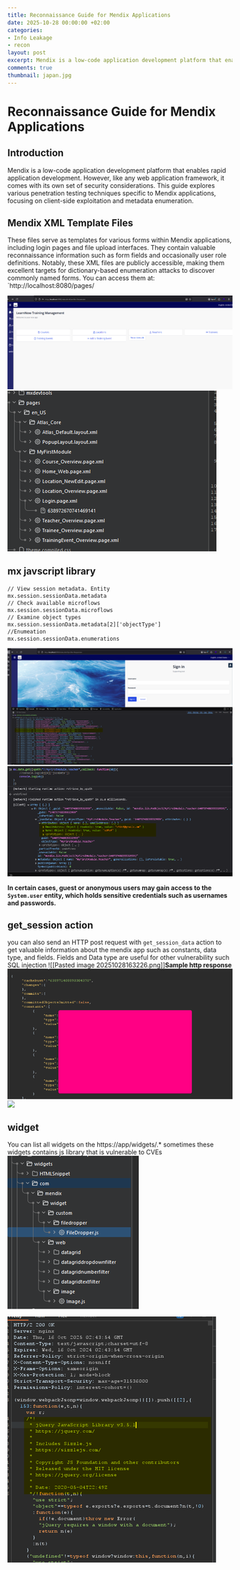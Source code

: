 ```yaml
---
title: Reconnaissance Guide for Mendix Applications 
date: 2025-10-28 00:00:00 +02:00
categories:
- Info Leakage
- recon
layout: post
excerpt: Mendix is a low-code application development platform that enables rapid application development. However, like any web application framework, it comes with its own set of security considerations. This guide explores various penetration testing techniques specific to Mendix applications, focusing on client-side exploitation and metadata enumeration.
comments: true
thumbnail: japan.jpg
---
```




# Reconnaissance Guide for Mendix Applications 


## Introduction

Mendix is a low-code application development platform that enables rapid application development. However, like any web application framework, it comes with its own set of security considerations. This guide explores various penetration testing techniques specific to Mendix applications, focusing on client-side exploitation and metadata enumeration.

## Mendix XML Template Files

These files serve as templates for various forms within Mendix applications, including login pages and file upload interfaces. They contain valuable reconnaissance information such as form fields and occasionally user role definitions. Notably, these XML files are publicly accessible, making them excellent targets for dictionary-based enumeration attacks to discover commonly named forms. You can access them at: `http://localhost:8080/pages/
	
![](/img/Pastedimage20251028165800.png)
![](/img/Pastedimage20251028165747.png)
	
 ## mx javscript library
```
// View session metadata. Entity
mx.session.sessionData.metadata 
// Check available microflows
mx.session.sessionData.microflows 
// Examine object types 
mx.session.sessionData.metadata[2]['objectType']
//Enumeation
mx.session.sessionData.enumerations
```


![](/img/Pastedimage20251028172328.png)
![](/img/Pastedimage20251028172958.png)

**In certain cases, guest or anonymous users may gain access to the `System.user` entity, which holds sensitive credentials such as usernames and passwords.**


 ## get_session action
  you can also send an HTTP post request with `get_session_data` action
to get valuable information about the mendix app such as constants, data type, and fields. Fields and Data type are useful for other vulnerability such SQL injection   ![[Pasted image 20251028163226.png]]**Sample http response**
![](/img/Pastedimage20251028163607.png)
![](/img/Pastedimage20251028163641.png])

## widget
You can list all widgets on the https://app/widgets/.* sometimes these widgets contains js library that is vulnerable to CVEs
  ![](/img/Pastedimage20251028162615.png)
  
  ![](/img/Pastedimage20251028162826.png)
